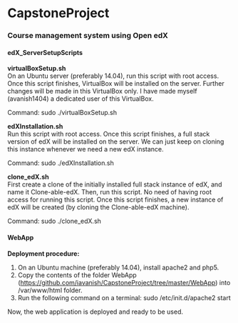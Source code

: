 # CapstoneProject
<h3>Course management system using Open edX</h3>


<h4>edX_ServerSetupScripts</h4>

<b>virtualBoxSetup.sh</b><br>
On an Ubuntu server (preferably 14.04), run this script with root access. Once this script finishes, VirtualBox will be installed on the server. Further changes will be made in this VirtualBox only. I have made myself (avanish1404) a dedicated user of this VirtualBox.

Command: sudo ./virtualBoxSetup.sh

<b>edXInstallation.sh</b><br>
Run this script with root access. Once this script finishes, a full stack version of edX will be installed on the server. We can just keep on cloning this instance whenever we need a new edX instance.

Command: sudo ./edXInstallation.sh

<b>clone_edX.sh</b><br>
First create a clone of the initially installed full stack instance of edX, and name it Clone-able-edX.
Then, run this script. No need of having root access for running this script. Once this script finishes, a new instance of edX will be created (by cloning the Clone-able-edX machine).

Command: sudo ./clone_edX.sh


<h4>WebApp</h4>

<b>Deployment procedure:</b>
1. On an Ubuntu machine (preferably 14.04), install apache2 and php5.
2. Copy the contents of the folder WebApp (https://github.com/iavanish/CapstoneProject/tree/master/WebApp) into /var/www/html folder.
3. Run the following command on a terminal:
    sudo /etc/init.d/apache2 start

Now, the  web application is deployed and ready to be used.
